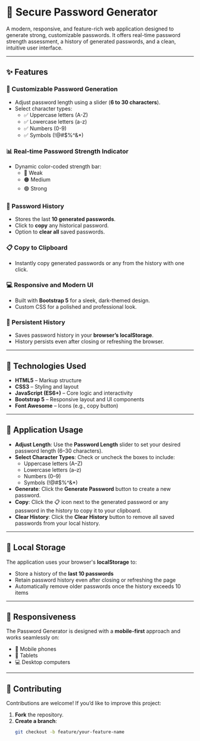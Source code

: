 # 🔐 Secure Password Generator

A modern, responsive, and feature-rich web application designed to generate strong, customizable passwords. It offers real-time password strength assessment, a history of generated passwords, and a clean, intuitive user interface.

---

## ✨ Features

### 🔧 Customizable Password Generation
- Adjust password length using a slider (**6 to 30 characters**).
- Select character types:
  - ✅ Uppercase letters (A-Z)
  - ✅ Lowercase letters (a-z)
  - ✅ Numbers (0-9)
  - ✅ Symbols (!@#$%^&*)

### 📊 Real-time Password Strength Indicator
- Dynamic color-coded strength bar:
  - 🔴 Weak
  - 🟠 Medium
  - 🟢 Strong

### 📜 Password History
- Stores the last **10 generated passwords**.
- Click to **copy** any historical password.
- Option to **clear all** saved passwords.

### 📋 Copy to Clipboard
- Instantly copy generated passwords or any from the history with one click.

### 💻 Responsive and Modern UI
- Built with **Bootstrap 5** for a sleek, dark-themed design.
- Custom CSS for a polished and professional look.

### 💾 Persistent History
- Saves password history in your **browser’s localStorage**.
- History persists even after closing or refreshing the browser.

---

## 🚀 Technologies Used

- **HTML5** – Markup structure
- **CSS3** – Styling and layout
- **JavaScript (ES6+)** – Core logic and interactivity
- **Bootstrap 5** – Responsive layout and UI components
- **Font Awesome** – Icons (e.g., copy button)

---

## 🧪 Application Usage

- **Adjust Length**: Use the **Password Length** slider to set your desired password length (6–30 characters).
- **Select Character Types**: Check or uncheck the boxes to include:
  - Uppercase letters (A–Z)
  - Lowercase letters (a–z)
  - Numbers (0–9)
  - Symbols (!@#$%^&*)
- **Generate**: Click the **Generate Password** button to create a new password.
- **Copy**: Click the 📋 icon next to the generated password or any password in the history to copy it to your clipboard.
- **Clear History**: Click the **Clear History** button to remove all saved passwords from your local history.

---

## 💾 Local Storage

The application uses your browser's **localStorage** to:
- Store a history of the **last 10 passwords**
- Retain password history even after closing or refreshing the page
- Automatically remove older passwords once the history exceeds 10 items

---

## 📱 Responsiveness

The Password Generator is designed with a **mobile-first** approach and works seamlessly on:
- 📱 Mobile phones
- 📱 Tablets
- 💻 Desktop computers

---

## 🤝 Contributing

Contributions are welcome! If you’d like to improve this project:

1. **Fork** the repository.
2. **Create a branch**:
   ```bash
   git checkout -b feature/your-feature-name
